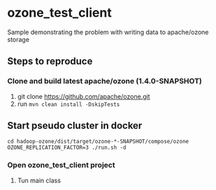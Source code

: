 # ozone_test_client
Sample demonstrating the problem with writing data to apache/ozone storage

## Steps to reproduce

### Clone and build latest apache/ozone (1.4.0-SNAPSHOT)
1. git clone https://github.com/apache/ozone.git
2. run ```mvn clean install -DskipTests```

   
## Start pseudo cluster in docker
```
cd hadoop-ozone/dist/target/ozone-*-SNAPSHOT/compose/ozone
OZONE_REPLICATION_FACTOR=3 ./run.sh -d
```

### Open ozone_test_client project
1. Tun main class
